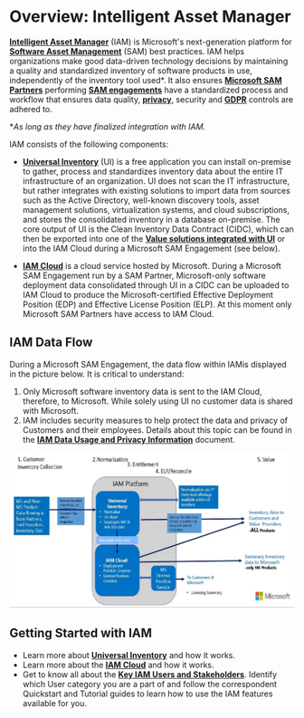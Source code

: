 # Overview: Intelligent Asset Manager

[**Intelligent Asset Manager**](https://aka.ms/SAMIAM) (IAM) is Microsoft's next-generation platform for [**Software Asset Management**](https://www.microsoft.com/sam) (SAM) best practices. IAM helps organizations make good data-driven technology decisions by maintaining a quality and standardized inventory of software products in use, independently of the inventory tool used*. It also ensures [**Microsoft SAM Partners**](https://www.microsoft.com/sam/programs-sampartner.aspx) performing [**SAM engagements**](https://www.microsoft.com/sam/programs-engagements.aspx) have a standardized process and workflow that ensures data quality, [**privacy**](https://privacy.microsoft.com), security and [**GDPR**](https://www.microsoft.com/it-it/trustcenter/privacy/gdpr) controls are adhered to.

**As long as they have finalized integration with IAM.*

IAM consists of the following components:

- [**Universal Inventory**](UI.md) (UI) is a free application you can install on-premise to gather, process and standardizes inventory data about the entire IT infrastructure of an organization. UI does not scan the IT infrastructure, but rather integrates with existing solutions to import data from sources such as the Active Directory, well-known discovery tools, asset management solutions, virtualization systems, and cloud subscriptions, and stores the consolidated inventory in a database on-premise. The core output of UI is the Clean Inventory Data Contract (CIDC), which can then be exported into one of the [**Value solutions integrated with UI**]() or into the IAM Cloud during a Microsoft SAM Engagement (see below).

- [**IAM Cloud**](IAMCloud.md) is a cloud service hosted by Microsoft. During a Microsoft SAM Engagement run by a SAM Partner, Microsoft-only software deployment data consolidated through UI in a CIDC can be uploaded to IAM Cloud to produce the Microsoft-certified Effective Deployment Position (EDP) and Effective License Position (ELP). At this moment only Microsoft SAM Partners have access to IAM Cloud.

## IAM Data Flow

During a Microsoft SAM Engagement, the data flow within IAMis displayed in the picture below. It is critical to understand:

1. Only Microsoft software inventory data is sent to the IAM Cloud, therefore, to Microsoft. While solely using UI no customer data is shared with Microsoft.
1. IAM includes security measures to help protect the data and privacy of Customers and their employees. Details about this topic can be found in the [**IAM Data Usage and Privacy Information**](https://aka.ms/iamdatausage) document.

![IAM Data Flow](media/Data_Flow_IAM.jpg)

## Getting Started with IAM

- Learn more about [**Universal Inventory**](UI.md) and how it works.  
- Learn more about the [**IAM Cloud**](IAMCloud.md) and how it works.
- Get to know all about the [**Key IAM Users and Stakeholders**](key-users.md). Identify which User category you are a part of and follow the correspondent Quickstart and Tutorial guides to learn how to use the IAM features available for you.